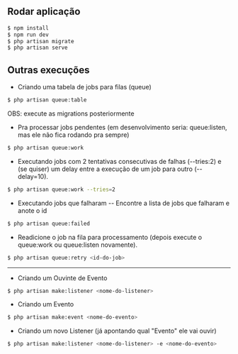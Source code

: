## Rodar aplicação

```sh
$ npm install
$ npm run dev
$ php artisan migrate
$ php artisan serve
```

## Outras execuções

- Criando uma tabela de jobs para filas (queue)
```sh
$ php artisan queue:table 
```
OBS: execute as migrations posteriormente


- Pra processar jobs pendentes (em desenvolvimento seria: queue:listen, mas ele não fica rodando pra sempre)
```sh
$ php artisan queue:work
```
- Executando jobs com 2 tentativas consecutivas de falhas (--tries:2) e (se quiser) um delay entre a execução de um job para outro (--delay=10).
```sh
$ php artisan queue:work --tries=2
```

- Executando jobs que falharam
-- Encontre a lista de jobs que falharam e anote o id
```sh
$ php artisan queue:failed
```

- Readicione o job na fila para processamento (depois execute o queue:work ou queue:listen novamente).
```sh
$ php artisan queue:retry <id-do-job>
```

--------------------------------------------------------

- Criando um Ouvinte de Evento
```sh
$ php artisan make:listener <nome-do-listener>
```

- Criando um Evento
```sh
$ php artisan make:event <nome-do-evento>
```

- Criando um novo Listener (já apontando qual "Evento" ele vai ouvir)
```sh
$ php artisan make:listener <nome-do-listener> -e <nome-do-evento>
```

